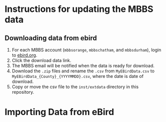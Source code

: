 # Instructions for updating the MBBS data 

##  Downloading data from ebird

1. For each MBBS account (`mbbsorange`, `mbbschatham`, and `mbbsdurham`), login to [ebird.org](http://www.ebird.org).
2. Click the download data link.
3. The MBBS email will be notified when the data is ready for download.
4. Download the `.zip` files and rename the `.csv` from `MyEBirdData.csv` to `MyEBirdData_{County}_{YYYYMMDD}.csv`, where the date is date of download.
5. Copy or move the csv file to the `inst/extdata` directory in this repository.


# Importing Data from eBird